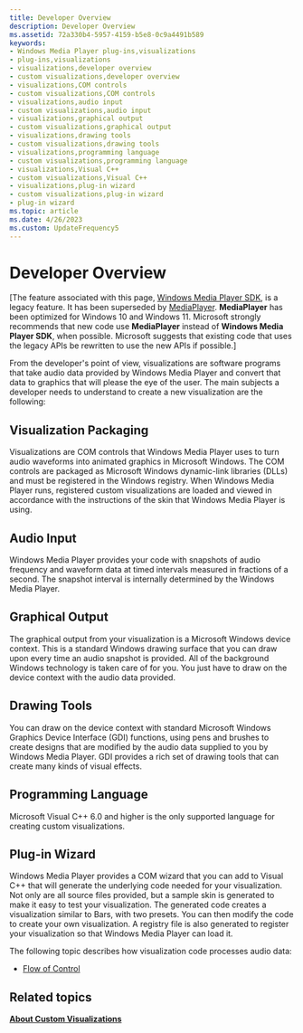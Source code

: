 ```yaml
---
title: Developer Overview
description: Developer Overview
ms.assetid: 72a330b4-5957-4159-b5e8-0c9a4491b589
keywords:
- Windows Media Player plug-ins,visualizations
- plug-ins,visualizations
- visualizations,developer overview
- custom visualizations,developer overview
- visualizations,COM controls
- custom visualizations,COM controls
- visualizations,audio input
- custom visualizations,audio input
- visualizations,graphical output
- custom visualizations,graphical output
- visualizations,drawing tools
- custom visualizations,drawing tools
- visualizations,programming language
- custom visualizations,programming language
- visualizations,Visual C++
- custom visualizations,Visual C++
- visualizations,plug-in wizard
- custom visualizations,plug-in wizard
- plug-in wizard
ms.topic: article
ms.date: 4/26/2023
ms.custom: UpdateFrequency5
---
```


# Developer Overview

\[The feature associated with this page, [Windows Media Player SDK](/windows/win32/wmp/windows-media-player-sdk), is a legacy feature. It has been superseded by [MediaPlayer](/uwp/api/Windows.Media.Playback.MediaPlayer). **MediaPlayer** has been optimized for Windows 10 and Windows 11. Microsoft strongly recommends that new code use **MediaPlayer** instead of **Windows Media Player SDK**, when possible. Microsoft suggests that existing code that uses the legacy APIs be rewritten to use the new APIs if possible.\]

From the developer's point of view, visualizations are software programs that take audio data provided by Windows Media Player and convert that data to graphics that will please the eye of the user. The main subjects a developer needs to understand to create a new visualization are the following:

## Visualization Packaging

Visualizations are COM controls that Windows Media Player uses to turn audio waveforms into animated graphics in Microsoft Windows. The COM controls are packaged as Microsoft Windows dynamic-link libraries (DLLs) and must be registered in the Windows registry. When Windows Media Player runs, registered custom visualizations are loaded and viewed in accordance with the instructions of the skin that Windows Media Player is using.

## Audio Input

Windows Media Player provides your code with snapshots of audio frequency and waveform data at timed intervals measured in fractions of a second. The snapshot interval is internally determined by the Windows Media Player.

## Graphical Output

The graphical output from your visualization is a Microsoft Windows device context. This is a standard Windows drawing surface that you can draw upon every time an audio snapshot is provided. All of the background Windows technology is taken care of for you. You just have to draw on the device context with the audio data provided.

## Drawing Tools

You can draw on the device context with standard Microsoft Windows Graphics Device Interface (GDI) functions, using pens and brushes to create designs that are modified by the audio data supplied to you by Windows Media Player. GDI provides a rich set of drawing tools that can create many kinds of visual effects.

## Programming Language

Microsoft Visual C++ 6.0 and higher is the only supported language for creating custom visualizations.

## Plug-in Wizard

Windows Media Player provides a COM wizard that you can add to Visual C++ that will generate the underlying code needed for your visualization. Not only are all source files provided, but a sample skin is generated to make it easy to test your visualization. The generated code creates a visualization similar to Bars, with two presets. You can then modify the code to create your own visualization. A registry file is also generated to register your visualization so that Windows Media Player can load it.

The following topic describes how visualization code processes audio data:

-   [Flow of Control](flow-of-control.md)

## Related topics

<dl> <dt>

[**About Custom Visualizations**](about-custom-visualizations.md)
</dt> </dl>

 

 




